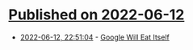# [Published on 2022-06-12](index.md)

* [2022-06-12, 22:51:04](https://news.ycombinator.com/item?id=31719002) - [Google Will Eat Itself](https://www.gwei.org/index.php)
